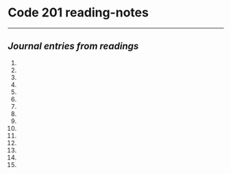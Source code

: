 # Code 201 reading-notes
***

## *Journal entries from readings*

1.
1.
1.
1.
1.
1.
1.
1.
1.
1.
1.
1.
1.
1.
1.